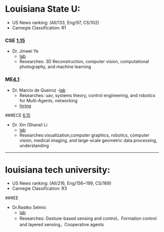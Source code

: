 # Louisiana State U:
- US News ranking: (All/133, Eng/97, CS/102)
- Carnegie Classification: R1

### CSE [1.15](https://www.lsu.edu/eng/cse/academics/apply/graduate.php)
- Dr. Jinwei Ye
    - [lab](http://ivlab.cse.lsu.edu/index.html)
    - Researches: 3D Reconstruction, computer vision, computational photography, and machine learning

### ME[4.1](https://www.lsu.edu/eng/mie/graduate/phd-mechanicalengineering/prospectivemephd.php)
- Dr. Marcio de Queiroz
    -[lab](https://icorelab.github.io/index.html)
    - Researches: uav, systems theory, control engineering, and robotics for  Multi-Agents, networking
    - [hiring](https://icorelab.github.io/Positions.html)

###ECE [6.15](https://www.lsu.edu/eng/ece/academics/graduate/admissions/index.php)
-   Dr. Xin (Shane) Li
    - [lab](http://www.ece.lsu.edu/xinli/index.htm#Publications)
    - Researches:visualization,computer graphics, robotics, computer vision, medical imaging, and large-scale geometric data processing, understanding

---

# louisiana tech university:
- US News ranking: (All/216, Eng/156~199, CS/169)
- Carnegie Classification: R3

###EE
- Dr.Rastko Selmic
    - [lab](http://www2.latech.edu/~rselmic/)
    - Researches: Gesture-based sensing and control，Formation control and layered sensing，Cooperative agents